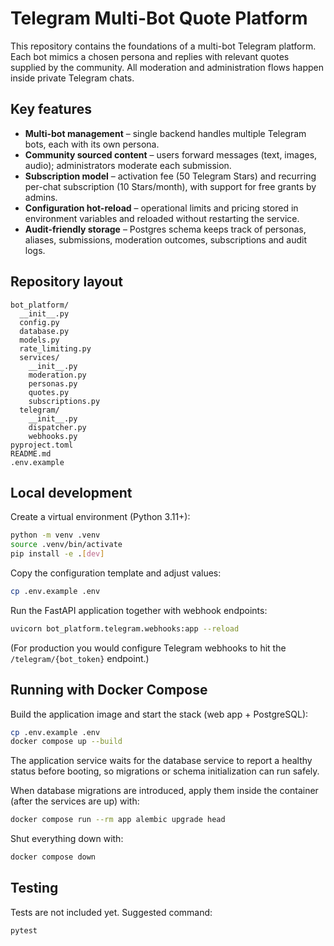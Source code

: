 # Telegram Multi-Bot Quote Platform

This repository contains the foundations of a multi-bot Telegram platform. Each bot mimics a chosen persona and replies with relevant quotes supplied by the community. All moderation and administration flows happen inside private Telegram chats.

## Key features

- **Multi-bot management** – single backend handles multiple Telegram bots, each with its own persona.
- **Community sourced content** – users forward messages (text, images, audio); administrators moderate each submission.
- **Subscription model** – activation fee (50 Telegram Stars) and recurring per-chat subscription (10 Stars/month), with support for free grants by admins.
- **Configuration hot-reload** – operational limits and pricing stored in environment variables and reloaded without restarting the service.
- **Audit-friendly storage** – Postgres schema keeps track of personas, aliases, submissions, moderation outcomes, subscriptions and audit logs.

## Repository layout

```
bot_platform/
  __init__.py
  config.py
  database.py
  models.py
  rate_limiting.py
  services/
    __init__.py
    moderation.py
    personas.py
    quotes.py
    subscriptions.py
  telegram/
    __init__.py
    dispatcher.py
    webhooks.py
pyproject.toml
README.md
.env.example
```

## Local development

Create a virtual environment (Python 3.11+):

```bash
python -m venv .venv
source .venv/bin/activate
pip install -e .[dev]
```

Copy the configuration template and adjust values:

```bash
cp .env.example .env
```

Run the FastAPI application together with webhook endpoints:

```bash
uvicorn bot_platform.telegram.webhooks:app --reload
```

(For production you would configure Telegram webhooks to hit the `/telegram/{bot_token}` endpoint.)

## Running with Docker Compose

Build the application image and start the stack (web app + PostgreSQL):

```bash
cp .env.example .env
docker compose up --build
```

The application service waits for the database service to report a healthy status before booting, so migrations or schema initialization can run safely.

When database migrations are introduced, apply them inside the container (after the services are up) with:

```bash
docker compose run --rm app alembic upgrade head
```

Shut everything down with:

```bash
docker compose down
```

## Testing

Tests are not included yet. Suggested command:

```bash
pytest
```
